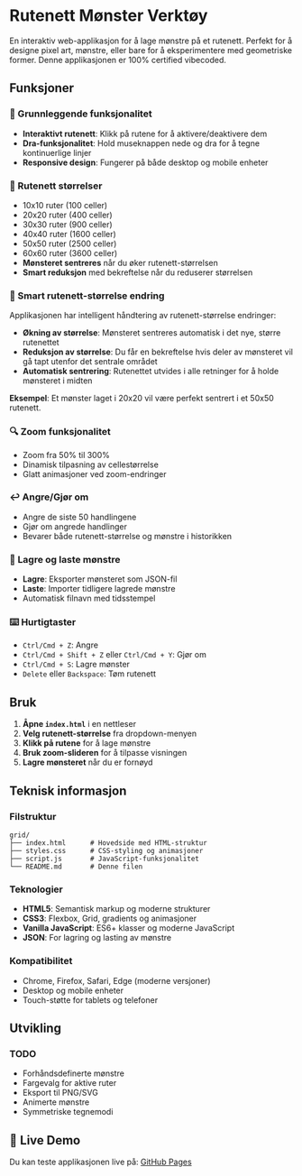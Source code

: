 # Rutenett Mønster Verktøy

En interaktiv web-applikasjon for å lage mønstre på et rutenett. Perfekt for å designe pixel art, mønstre, eller bare for å eksperimentere med geometriske former. Denne applikasjonen er 100% certified vibecoded.

## Funksjoner

### 🎯 Grunnleggende funksjonalitet

- **Interaktivt rutenett**: Klikk på rutene for å aktivere/deaktivere dem
- **Dra-funksjonalitet**: Hold museknappen nede og dra for å tegne kontinuerlige linjer
- **Responsive design**: Fungerer på både desktop og mobile enheter

### 📐 Rutenett størrelser

- 10x10 ruter (100 celler)
- 20x20 ruter (400 celler)
- 30x30 ruter (900 celler)
- 40x40 ruter (1600 celler)
- 50x50 ruter (2500 celler)
- 60x60 ruter (3600 celler)
- **Mønsteret sentreres** når du øker rutenett-størrelsen
- **Smart reduksjon** med bekreftelse når du reduserer størrelsen

### 🔄 Smart rutenett-størrelse endring

Applikasjonen har intelligent håndtering av rutenett-størrelse endringer:

- **Økning av størrelse**: Mønsteret sentreres automatisk i det nye, større rutenettet
- **Reduksjon av størrelse**: Du får en bekreftelse hvis deler av mønsteret vil gå tapt utenfor det sentrale området
- **Automatisk sentrering**: Rutenettet utvides i alle retninger for å holde mønsteret i midten

**Eksempel**: Et mønster laget i 20x20 vil være perfekt sentrert i et 50x50 rutenett.

### 🔍 Zoom funksjonalitet

- Zoom fra 50% til 300%
- Dinamisk tilpasning av cellestørrelse
- Glatt animasjoner ved zoom-endringer

### ↩️ Angre/Gjør om

- Angre de siste 50 handlingene
- Gjør om angrede handlinger
- Bevarer både rutenett-størrelse og mønstre i historikken

### 💾 Lagre og laste mønstre

- **Lagre**: Eksporter mønsteret som JSON-fil
- **Laste**: Importer tidligere lagrede mønstre
- Automatisk filnavn med tidsstempel

### ⌨️ Hurtigtaster

- `Ctrl/Cmd + Z`: Angre
- `Ctrl/Cmd + Shift + Z` eller `Ctrl/Cmd + Y`: Gjør om
- `Ctrl/Cmd + S`: Lagre mønster
- `Delete` eller `Backspace`: Tøm rutenett

## Bruk

1. **Åpne `index.html`** i en nettleser
2. **Velg rutenett-størrelse** fra dropdown-menyen
3. **Klikk på rutene** for å lage mønstre
4. **Bruk zoom-slideren** for å tilpasse visningen
5. **Lagre mønsteret** når du er fornøyd

## Teknisk informasjon

### Filstruktur

```text
grid/
├── index.html      # Hovedside med HTML-struktur
├── styles.css      # CSS-styling og animasjoner
├── script.js       # JavaScript-funksjonalitet
└── README.md       # Denne filen
```

### Teknologier

- **HTML5**: Semantisk markup og moderne strukturer
- **CSS3**: Flexbox, Grid, gradients og animasjoner
- **Vanilla JavaScript**: ES6+ klasser og moderne JavaScript
- **JSON**: For lagring og lasting av mønstre

### Kompatibilitet

- Chrome, Firefox, Safari, Edge (moderne versjoner)
- Desktop og mobile enheter
- Touch-støtte for tablets og telefoner

## Utvikling

### TODO

- Forhåndsdefinerte mønstre
- Fargevalg for aktive ruter
- Eksport til PNG/SVG
- Animerte mønstre
- Symmetriske tegnemodi

## 🚀 Live Demo

Du kan teste applikasjonen live på: [GitHub Pages](https://jonasnico.github.io/grid/)
